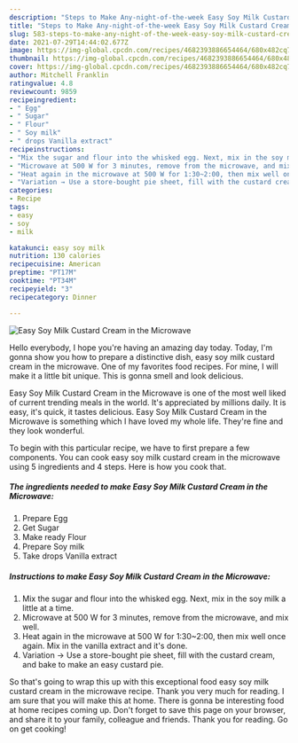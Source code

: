 ```yaml
---
description: "Steps to Make Any-night-of-the-week Easy Soy Milk Custard Cream in the Microwave"
title: "Steps to Make Any-night-of-the-week Easy Soy Milk Custard Cream in the Microwave"
slug: 583-steps-to-make-any-night-of-the-week-easy-soy-milk-custard-cream-in-the-microwave
date: 2021-07-29T14:44:02.677Z
image: https://img-global.cpcdn.com/recipes/4682393886654464/680x482cq70/easy-soy-milk-custard-cream-in-the-microwave-recipe-main-photo.jpg
thumbnail: https://img-global.cpcdn.com/recipes/4682393886654464/680x482cq70/easy-soy-milk-custard-cream-in-the-microwave-recipe-main-photo.jpg
cover: https://img-global.cpcdn.com/recipes/4682393886654464/680x482cq70/easy-soy-milk-custard-cream-in-the-microwave-recipe-main-photo.jpg
author: Mitchell Franklin
ratingvalue: 4.8
reviewcount: 9859
recipeingredient:
- " Egg"
- " Sugar"
- " Flour"
- " Soy milk"
- " drops Vanilla extract"
recipeinstructions:
- "Mix the sugar and flour into the whisked egg. Next, mix in the soy milk a little at a time."
- "Microwave at 500 W for 3 minutes, remove from the microwave, and mix well."
- "Heat again in the microwave at 500 W for 1:30~2:00, then mix well once again. Mix in the vanilla extract and it&#39;s done."
- "Variation → Use a store-bought pie sheet, fill with the custard cream, and bake to make an easy custard pie."
categories:
- Recipe
tags:
- easy
- soy
- milk

katakunci: easy soy milk 
nutrition: 130 calories
recipecuisine: American
preptime: "PT17M"
cooktime: "PT34M"
recipeyield: "3"
recipecategory: Dinner

---
```



![Easy Soy Milk Custard Cream in the Microwave](https://img-global.cpcdn.com/recipes/4682393886654464/680x482cq70/easy-soy-milk-custard-cream-in-the-microwave-recipe-main-photo.jpg)

Hello everybody, I hope you're having an amazing day today. Today, I'm gonna show you how to prepare a distinctive dish, easy soy milk custard cream in the microwave. One of my favorites food recipes. For mine, I will make it a little bit unique. This is gonna smell and look delicious.

Easy Soy Milk Custard Cream in the Microwave is one of the most well liked of current trending meals in the world. It's appreciated by millions daily. It is easy, it's quick, it tastes delicious. Easy Soy Milk Custard Cream in the Microwave is something which I have loved my whole life. They're fine and they look wonderful.




To begin with this particular recipe, we have to first prepare a few components. You can cook easy soy milk custard cream in the microwave using 5 ingredients and 4 steps. Here is how you cook that.

<!--inarticleads1-->

##### The ingredients needed to make Easy Soy Milk Custard Cream in the Microwave:

1. Prepare  Egg
1. Get  Sugar
1. Make ready  Flour
1. Prepare  Soy milk
1. Take  drops Vanilla extract




<!--inarticleads2-->

##### Instructions to make Easy Soy Milk Custard Cream in the Microwave:

1. Mix the sugar and flour into the whisked egg. Next, mix in the soy milk a little at a time.
1. Microwave at 500 W for 3 minutes, remove from the microwave, and mix well.
1. Heat again in the microwave at 500 W for 1:30~2:00, then mix well once again. Mix in the vanilla extract and it&#39;s done.
1. Variation → Use a store-bought pie sheet, fill with the custard cream, and bake to make an easy custard pie.




So that's going to wrap this up with this exceptional food easy soy milk custard cream in the microwave recipe. Thank you very much for reading. I am sure that you will make this at home. There is gonna be interesting food at home recipes coming up. Don't forget to save this page on your browser, and share it to your family, colleague and friends. Thank you for reading. Go on get cooking!
